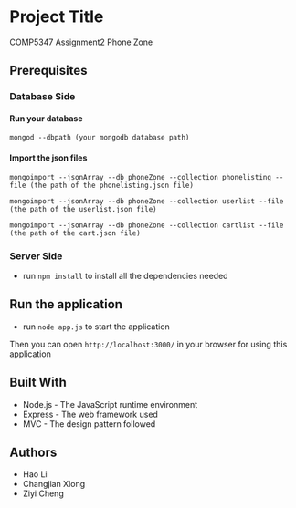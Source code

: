 # Project Title

 COMP5347 Assignment2 Phone Zone
 
## Prerequisites
### Database Side
#### Run your database
```mongod --dbpath (your mongodb database path)```

#### Import the json files
```mongoimport --jsonArray --db phoneZone --collection phonelisting --file (the path of the phonelisting.json file)```

```mongoimport --jsonArray --db phoneZone --collection userlist --file (the path of the userlist.json file)```

```mongoimport --jsonArray --db phoneZone --collection cartlist --file (the path of the cart.json file)```

### Server Side
* run ```npm install``` to install all the dependencies needed

## Run the application
* run ```node app.js``` to start the application

Then you can open ```http://localhost:3000/``` in your browser for using this application


## Built With

* Node.js  - The JavaScript runtime environment
* Express  - The web framework used
* MVC  - The design pattern followed


## Authors

* Hao Li
* Changjian Xiong
* Ziyi Cheng


